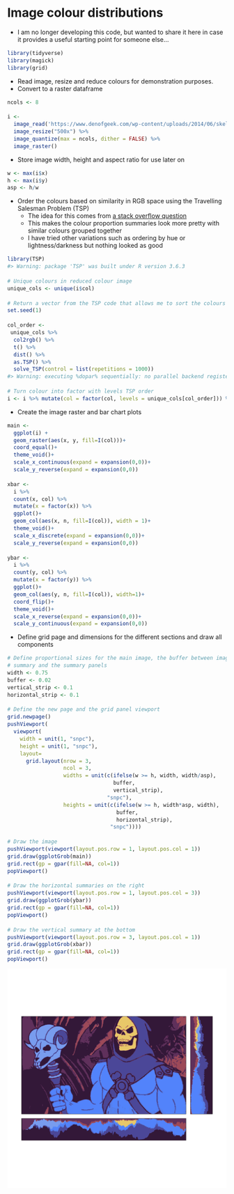 
<!-- README.md is generated from README.Rmd. Please edit that file -->

# Image colour distributions

-   I am no longer developing this code, but wanted to share it here in
    case it provides a useful starting point for someone else…

``` r
library(tidyverse)
library(magick)
library(grid)
```

-   Read image, resize and reduce colours for demonstration purposes.
-   Convert to a raster dataframe

``` r
ncols <- 8

i <- 
  image_read('https://www.denofgeek.com/wp-content/uploads/2014/06/skeletor.jpg?fit=620%2C368') %>% 
  image_resize("500x") %>% 
  image_quantize(max = ncols, dither = FALSE) %>%
  image_raster()
```

-   Store image width, height and aspect ratio for use later on

``` r
w <- max(i$x)
h <- max(i$y)
asp <- h/w
```

-   Order the colours based on similarity in RGB space using the
    Travelling Salesman Problem (TSP)
    -   The idea for this comes from [a stack overflow
        question](https://stackoverflow.com/questions/61193516/how-to-sort-colours-in-r)
    -   This makes the colour proportion summaries look more pretty with
        similar colours grouped together
    -   I have tried other variations such as ordering by hue or
        lightness/darkness but nothing looked as good

``` r
library(TSP)
#> Warning: package 'TSP' was built under R version 3.6.3

# Unique colours in reduced colour image
unique_cols <- unique(i$col)

# Return a vector from the TSP code that allows me to sort the colours
set.seed(1)

col_order <-
 unique_cols %>% 
  col2rgb() %>% 
  t() %>% 
  dist() %>% 
  as.TSP() %>% 
  solve_TSP(control = list(repetitions = 1000))
#> Warning: executing %dopar% sequentially: no parallel backend registered

# Turn colour into factor with levels TSP order
i <- i %>% mutate(col = factor(col, levels = unique_cols[col_order])) %>% as_tibble()
```

-   Create the image raster and bar chart plots

``` r
main <- 
  ggplot(i) +
  geom_raster(aes(x, y, fill=I(col)))+
  coord_equal()+
  theme_void()+
  scale_x_continuous(expand = expansion(0,0))+
  scale_y_reverse(expand = expansion(0,0))

xbar <-
  i %>% 
  count(x, col) %>% 
  mutate(x = factor(x)) %>% 
  ggplot()+
  geom_col(aes(x, n, fill=I(col)), width = 1)+
  theme_void()+
  scale_x_discrete(expand = expansion(0,0))+
  scale_y_reverse(expand = expansion(0,0))

ybar <-
  i %>% 
  count(y, col) %>% 
  mutate(x = factor(y)) %>% 
  ggplot()+
  geom_col(aes(y, n, fill=I(col)), width=1)+
  coord_flip()+
  theme_void()+
  scale_x_reverse(expand = expansion(0,0))+
  scale_y_continuous(expand = expansion(0,0))
```

-   Define grid page and dimensions for the different sections and draw
    all components

``` r
# Define proportional sizes for the main image, the buffer between image and 
# summary and the summary panels
width <- 0.75 
buffer <- 0.02 
vertical_strip <- 0.1
horizontal_strip <- 0.1

# Define the new page and the grid panel viewport
grid.newpage()
pushViewport(
  viewport(
    width = unit(1, "snpc"),
    height = unit(1, "snpc"),
    layout=
      grid.layout(nrow = 3,
                  ncol = 3,
                  widths = unit(c(ifelse(w >= h, width, width/asp), 
                                  buffer, 
                                  vertical_strip), 
                                "snpc"),
                  heights = unit(c(ifelse(w >= h, width*asp, width),
                                   buffer, 
                                   horizontal_strip), 
                                 "snpc"))))

# Draw the image
pushViewport(viewport(layout.pos.row = 1, layout.pos.col = 1))
grid.draw(ggplotGrob(main))
grid.rect(gp = gpar(fill=NA, col=1))
popViewport()

# Draw the horizontal summaries on the right
pushViewport(viewport(layout.pos.row = 1, layout.pos.col = 3))
grid.draw(ggplotGrob(ybar))
grid.rect(gp = gpar(fill=NA, col=1))
popViewport()

# Draw the vertical summary at the bottom
pushViewport(viewport(layout.pos.row = 3, layout.pos.col = 1))
grid.draw(ggplotGrob(xbar))
grid.rect(gp = gpar(fill=NA, col=1))
popViewport()
```

![](README_files/figure-gfm/unnamed-chunk-7-1.png)<!-- -->
